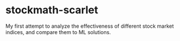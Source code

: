 # stockmath-scarlet
My first attempt to analyze the effectiveness of different stock market indices, and compare them to ML solutions.
